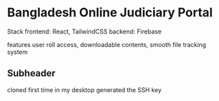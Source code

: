 # Bangladesh Online Judiciary Portal
Stack
frontend: React, TailwindCSS
backend: Firebase

features
user roll access, downloadable contents, smooth file tracking system 

## Subheader

cloned first time in my desktop
generated the SSH key

